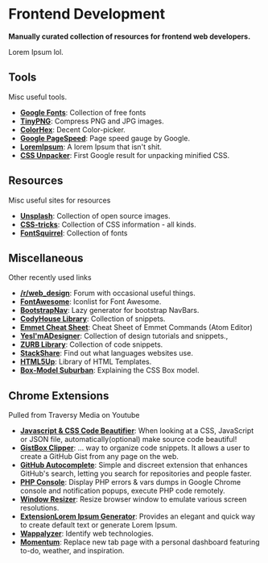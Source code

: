 # Frontend Development
**Manually curated collection of resources for frontend web developers.**

Lorem Ipsum lol.

## Tools

Misc useful tools.

+ **[Google Fonts](https://fonts.google.com/)**: Collection of free fonts
+ **[TinyPNG](https://tinypng.com/)**: Compress PNG and JPG images.
+ **[ColorHex](http://www.color-hex.com/)**: Decent Color-picker.
+ **[Google PageSpeed](https://developers.google.com/speed/pagespeed/insights/)**: Page speed gauge by Google.
+ **[LoremIpsum](http://loripsum.net/)**: A lorem Ipsum that isn't shit.
+ **[CSS Unpacker](http://cssunpacker.com/)**: First Google result for unpacking minified CSS.


## Resources

Misc useful sites for resources

+ **[Unsplash](https://unsplash.com/)**: Collection of open source images.
+ **[CSS-tricks](https://css-tricks.com/)**: Collection of CSS information - all kinds.
+ **[FontSquirrel](https://www.fontsquirrel.com/)**: Collection of fonts

## Miscellaneous

Other recently used links

+ **[/r/web_design](https://www.reddit.com/r/web_design/)**: Forum with occasional useful things.
+ **[FontAwesome](http://fontawesome.io/icons/)**: Iconlist for Font Awesome.
+ **[BootstrapNav](https://work.smarchal.com/twbscolor/index.php)**: Lazy generator for bootstrap NavBars.
+ **[CodyHouse Library](https://codyhouse.co/library/)**: Collection of snippets.
+ **[Emmet Cheat Sheet](https://docs.emmet.io/cheat-sheet/)**: Cheat Sheet of Emmet Commands (Atom Editor)
+ **[YesI'mADesigner](http://www.yesimadesigner.com/)**: Collection of design tutorials and snippets.,
+ **[ZURB Library](http://www.yesimadesigner.com/)**: Collection of code snippets.
+ **[StackShare](https://stackshare.io/)**: Find out what languages websites use.
+ **[HTML5Up](https://html5up.net/)**: Library of HTML Templates.
+ **[Box-Model Suburban](https://medium.freecodecamp.com/css-box-model-explained-by-living-in-a-boring-suburban-neighborhood-9a9e692773c1)**: Explaining the CSS Box model.

## Chrome Extensions

Pulled from Traversy Media on Youtube

+ **[Javascript & CSS Code Beautifier](https://chrome.google.com/webstore/detail/javascript-and-css-code-b/iiglodndmmefofehaibmaignglbpdald?hl=en&pageId=106096097409811553759)**: When looking at a CSS, JavaScript or JSON file, automatically(optional) make source code beautiful!
+ **[GistBox Clipper](https://chrome.google.com/webstore/detail/gistbox-clipper/cejmhmbmafamjegaebkjhnckhepgmido?hl=en&pageId=106096097409811553759)**: ... way to organize code snippets. It allows a user to create a GitHub Gist from any page on the web.
+ **[GitHub Autocomplete](https://chrome.google.com/webstore/detail/awesome-autocomplete-for/djkfdjpoelphhdclfjhnffmnlnoknfnd?hl=en&pageId=106096097409811553759)**: Simple and discreet extension that enhances GitHub's search, letting you search for repositories and people faster.
+ **[PHP Console](https://chrome.google.com/webstore/detail/php-console/nfhmhhlpfleoednkpnnnkolmclajemef?hl=en&pageId=106096097409811553759)**: Display PHP errors & vars dumps in Google Chrome console and notification popups, execute PHP code remotely.
+ **[Window Resizer](https://chrome.google.com/webstore/detail/window-resizer/kkelicaakdanhinjdeammmilcgefonfh?hl=en%20&pageId=106096097409811553759)**: Resize browser window to emulate various screen resolutions.
+ **[ExtensionLorem Ipsum Generator](https://chrome.google.com/webstore/detail/lorem-ipsum-generator-def/mcdcbjjoakogbcopinefncmkcamnfkdb?hl=en%20&pageId=106096097409811553759)**: Provides an elegant and quick way to create default text or generate Lorem Ipsum.
+ **[Wappalyzer](https://chrome.google.com/webstore/detail/wappalyzer/gppongmhjkpfnbhagpmjfkannfbllamg/related?hl=en%20&pageId=106096097409811553759)**: Identify web technologies.
+ **[Momentum](https://chrome.google.com/webstore/detail/momentum/laookkfknpbbblfpciffpaejjkokdgca?hl=en%20&pageId=106096097409811553759)**: Replace new tab page with a personal dashboard featuring to-do, weather, and inspiration.
